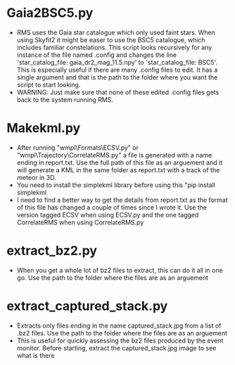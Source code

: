 # Gaia2BSC5.py
- RMS uses the Gaia star catalogue which only used faint stars. When using Skyfit2 it might be easer to use the BSC5 catalogue, which includes familiar constelations. This script looks recursively for any instance of the file named .config and changes the line 'star_catalog_file: gaia_dr2_mag_11.5.npy' to 'star_catalog_file: BSC5'. This is especially useful if there are many .config files to edit.
It has a single argument and that is the path to the folder where you want the script to start looking.
- WARNING: Just make sure that none of these edited .config files gets back to the system running RMS.
# Makekml.py
- After running "wmpl\Formats\ECSV.py" or "wmpl\Trajectory\CorrelateRMS.py" a file is generated with a name ending in report.txt. Use the full path of this file as an arguement and it will generate a KML in the same folder as report.txt with a track of the meteor in 3D.
- You need to install the simplekml library before using this "pip install simplekml
- I need to find a better way to get the details from report.txt as the format of this file has changed a couple of times since I wrote it. Use the version tagged ECSV when using ECSV.py and the one tagged CorrelateRMS when using CorrelateRMS.py
# extract_bz2.py
- When you get a whole lot of bz2 files to extract, this can do it all in one go. Use the path to the folder where the files are as an arguement
# extract_captured_stack.py
- Extracts only files ending in the name captured_stack.jpg from a list of .bz2 files. Use the path to the folder where the files are as an arguement
- This is useful for quickly assessing the bz2 files produced by the event monitor. Before starting, extract the captured_stack.jpg image to see what is there
